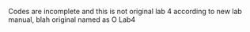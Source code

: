 Codes are incomplete and this is not original lab 4 according to new lab manual, blah
original named as O Lab4

